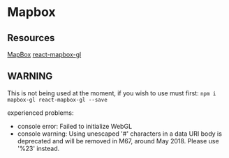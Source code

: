 # Mapbox

## Resources
[MapBox](https://www.mapbox.com/)
[react-mapbox-gl](https://github.com/alex3165/react-mapbox-gl)

## WARNING
  This is not being used at the moment, if you wish to use must first:
  `npm i mapbox-gl react-mapbox-gl --save`

  experienced problems:
  
 - console error: Failed to initialize WebGL
 - console warning: Using unescaped '#' characters in a data URI body is 
    deprecated and will be removed in M67, around May 2018. Please use '%23'
    instead.
